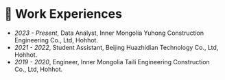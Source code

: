 # 👷 Work Experiences

- *2023 - Present*, Data Analyst, Inner Mongolia Yuhong Construction Engineering Co., Ltd, Hohhot.
- *2021 - 2022*, Student Assistant, Beijing Huazhidian Technology Co., Ltd, Hohhot.
- *2019 - 2020*, Engineer, Inner Mongolia Taili Engineering Construction Co., Ltd, Hohhot.